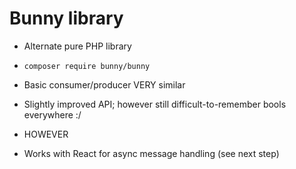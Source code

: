 Bunny library
=============

* Alternate pure PHP library

* `composer require bunny/bunny`
* Basic consumer/producer VERY similar
* Slightly improved API; however still difficult-to-remember bools everywhere :/

* HOWEVER
 - Works with React for async message handling (see next step)

